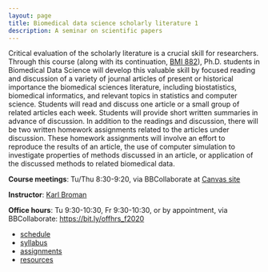 ```yaml
---
layout: page
title: Biomedical data science scholarly literature 1
description: A seminar on scientific papers
---
```


Critical evaluation of the scholarly literature is a crucial skill for
researchers. Through this course (along with its continuation, [BMI
882](https://kbroman.org/BMI882)), Ph.D. students in Biomedical Data Science will develop this
valuable skill by focused reading and discussion of a variety of
journal articles of present or historical importance the biomedical
sciences literature, including biostatistics, biomedical informatics,
and relevant topics in statistics and computer science. Students will
read and discuss one article or a small group of related articles each
week. Students will provide short written summaries in advance of
discussion. In addition to the readings and discussion,
there will be two written homework assignments
related to the articles under discussion. These homework assignments
will involve an effort to reproduce the results of an article, the use
of computer simulation to investigate properties of methods discussed
in an article, or application of the discussed methods to related
biomedical data.

**Course meetings**: Tu/Thu 8:30-9:20, via BBCollaborate at [Canvas site](https://canvas.wisc.edu)

**Instructor**: [Karl Broman](https://kbroman.org)

**Office hours**: Tu 9:30-10:30, Fr 9:30-10:30, or by appointment,
via BBCollaborate: <https://bit.ly/offhrs_f2020>

- [schedule](schedule.html)
- [syllabus](syllabus.html)
- [assignments](assignments.html)
- [resources](resources.html)
